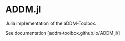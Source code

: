 # ADDM.jl

Julia implementation of the aDDM-Toolbox.

See documentation [addm-toolbox.github.io/ADDM.jl/]